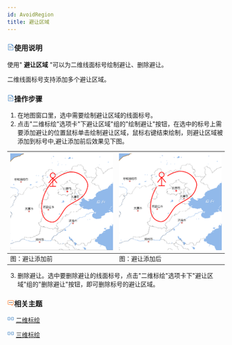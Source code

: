 ```yaml
---
id: AvoidRegion
title: 避让区域
---
```

### ![](img/read.gif)使用说明

使用" **避让区域** "可以为二维线面标号绘制避让、删除避让。

二维线面标号支持添加多个避让区域。

### ![](img/read.gif)操作步骤

  1. 在地图窗口里，选中需要绘制避让区域的线面标号。 
  2. 点击"二维标绘"选项卡"下避让区域"组的"绘制避让"按钮，在选中的标号上需要添加避让的位置鼠标单击绘制避让区域，鼠标右键结束绘制，则避让区域被添加到标号中,避让添加前后效果见下图。   

![](img/AvoidRegion_1.png) | ![](img/AvoidRegion_2.png)  
|---|---  
图：避让添加前 | 图：避让添加后   
 
  3. 删除避让。选中要删除避让的线面标号，点击"二维标绘"选项卡下"避让区域"组的"删除避让"按钮，即可删除标号的避让区域。 

### ![](img/seealso.png)相关主题

![](img/smalltitle.png) [二维标绘](../Plotting/2DPlotting/2DPlotting.html)

![](img/smalltitle.png) [三维标绘](../Plotting/3DPlotting/3DPlotting.html)
